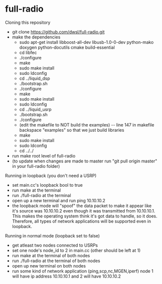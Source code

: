 # full-radio

Cloning this repository
  - git clone https://github.com/dwsl/full-radio.git
  - make the dependencies
    - sudo apt-get install libboost-all-dev libusb-1.0-0-dev python-mako doxygen python-docutils cmake build-essential
    - cd libfec
    - ./configure
    - make
    - sudo make install
    - sudo ldconfig
    - cd ../liquid_dsp
    - ./bootstrap.sh
    - ./configure
    - make
    - sudo make install
    - sudo ldconfig
    - cd ../liquid_usrp
    - ./bootstrap.sh
    - ./configure
    - (edit the makefile to NOT build the examples) -- line 147 in makefile backspace "examples" so that we just build libraries
    - make
    - sudo make install
    - sudo ldconfig
    - cd ../../
  - run make root level of full-radio
  - (to update when changes are made to master run "git pull origin master" in your full-radio folder)

Running in loopback (you don't need a USRP)
  - set main.cc's loopback bool to true
  - run make at the terminal
  - run ./full-radio at the terminal
  - open up a new terminal and run ping 10.10.10.2
  - the loopback mode will "spoof" the data packet to make it appear like it's source was 10.10.10.2 even though it was transmitted from 10.10.10.1. This makes the operating system think it's got data to handle, so it does. Therefore, all types of network applications will be supported even in loopback.
  
Running in normal mode (loopback set to false)
  - get atleast two nodes connected to USRPs
  - set one node's node_id to 2 in main.cc (other should be left at 1)
  - run make at the terminal of both nodes
  - run ./full-radio at the terminal of both nodes
  - open up new terminal on both nodes
  - run some kind of network application (ping,scp,nc,MGEN,iperf) node 1 will have ip address 10.10.10.1 and 2 will have 10.10.10.2
  
  
